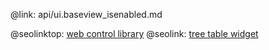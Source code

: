 @link: api/ui.baseview_isenabled.md

@seolinktop: [web control library](https://webix.com)
@seolink: [tree table widget](https://webix.com/widget/treetable/)